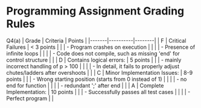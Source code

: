 # Programming Assignment Grading Rules


Q4(a)
| Grade | Criteria | Points |
|-------|----------|--------|
| F | Critical Failures | < 3 points |
|   | - Program crashes on execution |  |
|   | - Presence of infinite loops |  |
|   | - Code does not compile, such as missing 'end' for control structure |  |
| D | Contains logical errors: | 5 points |
|   | - mainly incorrect handling of p > 100 |  |
|   | - In detail, it fails to properly adjust chutes/ladders after overshoots |  |
| C | Minor Implementation Issues: | 8-9 points |
|   | - Wrong starting position (starts from 0 instead of 1) |  |
|   | - no end for function |  |
|   | - redundant ';' after end |  |
| A | Complete Implementation: | 10 points |
|   | - Successfully passes all test cases |  |
|   | - Perfect program  |  |

